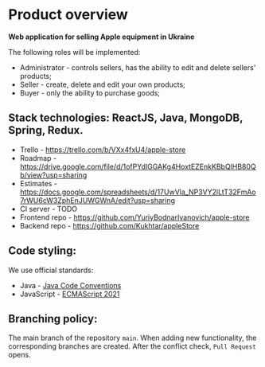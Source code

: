 
# Product overview

**Web application for selling Apple equipment in Ukraine** 
  
The following roles will be implemented:
* Administrator - controls sellers, has the ability to edit and delete sellers' products;
* Seller - create, delete and edit your own products;
* Buyer - only the ability to purchase goods;
 
## Stack technologies: ReactJS, Java, MongoDB, Spring, Redux.

* Trello - https://trello.com/b/VXx4fxU4/apple-store
* Roadmap - https://drive.google.com/file/d/1ofPYdIGGAKg4HoxtEZEnkKBbQlHB80Qb/view?usp=sharing
* Estimates - https://docs.google.com/spreadsheets/d/17UwVla_NP3VY2lLtT32FmAo7rWU6cW3ZphEnJUWGWnA/edit?usp=sharing
* CI server -  TODO
* Frontend repo - https://github.com/YuriyBodnarIvanovich/apple-store
* Backend repo - https://github.com/Kukhtar/appleStore

## Code styling:
We use official standards:
* Java - [Java Code Conventions](https://www.oracle.com/technetwork/java/codeconventions-150003.pdf)
* JavaScript - [ECMAScript 2021](https://262.ecma-international.org/12.0/)


## Branching policy:
The main branch of the repository `main`. When adding new functionality, the corresponding branches are created. After the conflict check, `Pull Request` opens.
